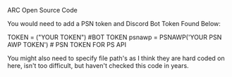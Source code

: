 ARC Open Source Code

You would need to add a PSN token and Discord Bot Token Found Below:

TOKEN = ("YOUR TOKEN") #BOT TOKEN
psnawp = PSNAWP('YOUR PSN AWP TOKEN') # PSN TOKEN FOR PS API  

You might also need to specify file path's as I think they are hard coded on here, isn't too difficult, but haven't checked this code in years.

